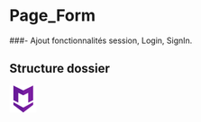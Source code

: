 # Page_Form

###- Ajout fonctionnalités session, Login, SignIn.


## Structure dossier 

![alt text](https://github.com/adam-p/markdown-here/raw/master/src/common/images/icon48.png "Logo Title Text 1")